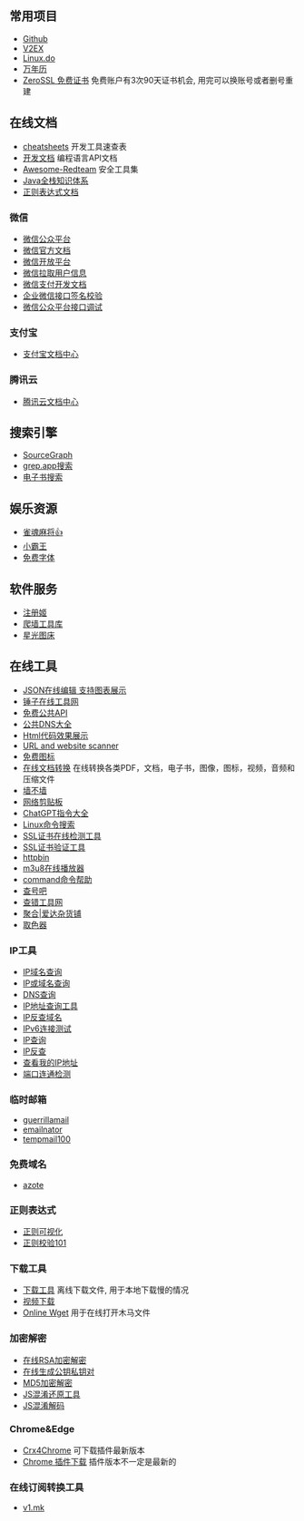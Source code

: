 ## 常用项目
- [Github](https://github.com/dashboard-feed)
- [V2EX](https://www.v2ex.com/)
- [Linux.do](https://linux.do/)
- [万年历](https://wannianli.tianqi.com/)
- [ZeroSSL 免费证书](https://app.zerossl.com/dashboard) 免费账户有3次90天证书机会, 用完可以换账号或者删号重建

## 在线文档
- [cheatsheets](https://devhints.io/)  开发工具速查表
- [开发文档](https://devdocs.io/)  编程语言API文档
- [Awesome-Redteam](https://github.com/Threekiii/Awesome-Redteam/blob/master/README.md)  安全工具集
- [Java全栈知识体系](https://pdai.tech/)
- [正则表达式文档](https://github.com/ziishaned/learn-regex/blob/master/translations/README-cn.md)

### 微信
- [微信公众平台](https://mp.weixin.qq.com/)
- [微信官方文档](https://developers.weixin.qq.com/doc/)
- [微信开放平台](https://open.weixin.qq.com/)
- [微信拉取用户信息](https://wohugb.gitbooks.io/wechat/content/authorize/step_four.html)
- [微信支付开发文档](https://pay.weixin.qq.com/wiki/doc/api/jsapi.php?chapter=1_1)
- [企业微信接口签名校验](https://work.weixin.qq.com/api/jsapisign)
- [微信公众平台接口调试](https://mp.weixin.qq.com/debug/)

### 支付宝
- [支付宝文档中心](https://opendocs.alipay.com/open/common/abilitymap)

### 腾讯云
- [腾讯云文档中心](https://cloud.tencent.com/document/product)

## 搜索引擎
- [SourceGraph](https://sourcegraph.com/search)
- [grep.app搜索](https://grep.app/)
- [电子书搜索](https://book.tstrs.me/)

## 娱乐资源
- [雀魂麻将👍](https://game.maj-soul.com/1/)
- [小霸王](https://www.yikm.net/)
- [免费字体](https://wangchujiang.com/free-font/)

## 软件服务
- [注册姬](https://tools.565676.xyz/)
- [爬墙工具库](https://repo.trojan-cdn.com/)
- [星光图床](https://stardots.ink/zh)

## 在线工具
- [JSON在线编辑 支持图表展示](https://json4u.cn/editor)
- [锤子在线工具网](https://www.toolhelper.cn/)
- [免费公共API](https://www.freepublicapis.com/)
- [公共DNS大全](https://toolb.cn/publicdns)
- [Html代码效果展示](https://www.runoob.com/try/try.php?filename=trycss_navbar_vertical&basepath=0)
- [URL and website scanner](https://urlscan.io/)
- [免费图标](https://icon-icons.com/zh/)
- [在线文档转换](https://www.aconvert.com/cn/)  在线转换各类PDF，文档，电子书，图像，图标，视频，音频和压缩文件  
- [墙不墙](https://downforeveryoneorjustme.com/)
- [网络剪贴板](https://netcut.cn/)
- [ChatGPT指令大全](https://www.explainthis.io/zh-hans/chatgpt)
- [Linux命令搜索](https://wangchujiang.com/linux-command/)
- [SSL证书在线检测工具](https://csr.chinassl.net/ssl-checker.html)
- [SSL证书验证工具](https://www.dute.org/ssl-validate)
- [httpbin](http://www.httpbin.org/)
- [m3u8在线播放器](http://m3u8player.org/)
- [command命令帮助](https://commandnotfound.cn/)
- [查号吧](https://www.chahaoba.com/)
- [查错工具网](http://24log.chacuo.net/)
- [聚合|爱达杂货铺](https://adzhp.cn/)
- [取色器](https://www.jyshare.com/front-end/6210/#f4329c)
### IP工具
- [IP域名查询](https://ping0.cc/)
- [IP或域名查询](https://site.ip138.com/)
- [DNS查询](https://ipw.cn/dns/)
- [IP地址查询工具](https://zh-hans.ipshu.com/)
- [IP反查域名](https://www.dnsgrep.cn/ip)
- [IPv6连接测试](https://test-ipv6.com/index.html.zh_CN)
- [IP查询](https://ip.ainou.moe/)
- [IP反查](https://dns.aizhan.com/)
- [查看我的IP地址](https://ip.skk.moe)
- [端口连通检测](http://port.ping.pe/)
### 临时邮箱
- [guerrillamail](https://www.guerrillamail.com/zh/inbox)
- [emailnator](https://www.emailnator.com/)
- [tempmail100](https://tempmail100.com/zh-cn/)
### 免费域名
- [azote](https://www.azote.org/index.html)
### 正则表达式
- [正则可视化](https://regex-vis.com/)
- [正则校验101](https://regex101.com/)
### 下载工具
- [下载工具](https://d.serctl.com/) 离线下载文件, 用于本地下载慢的情况
- [视频下载](https://cobalt.tools/)
- [Online Wget](https://wget.alanreed.org/) 用于在线打开木马文件
### 加密解密
- [在线RSA加密解密](https://the-x.cn/cryptography/Rsa.aspx)
- [在线生成公钥私钥对](http://www.metools.info/code/c80.html)
- [MD5加密解密](https://www.md5online.org/md5-encrypt.html)
- [JS混淆还原工具](https://tool.lu/js)
- [JS混淆解码](https://lelinhtinh.github.io/de4js/)
### Chrome&Edge
- [Crx4Chrome](https://www.crx4chrome.com/) 可下载插件最新版本
- [Chrome 插件下载](https://crxdl.com/) 插件版本不一定是最新的 
### 在线订阅转换工具
- [v1.mk](https://suburl.v1.mk/)